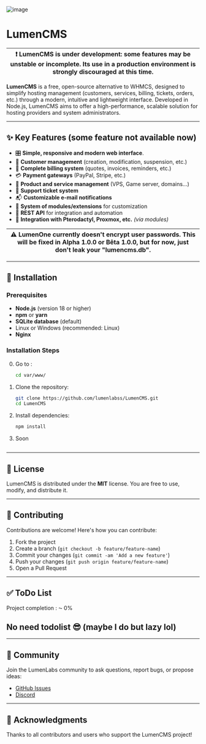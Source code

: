![image](SOON)

# LumenCMS

| :exclamation: **LumenCMS is under development**: some features may be unstable or incomplete. Its use in a production environment is strongly discouraged at this time. |
| ----------------------------------------------------------------------------------------------------------------------------------------------------------------------- |

**LumenCMS** is a free, open-source alternative to WHMCS, designed to simplify hosting management (customers, services, billing, tickets, orders, etc.) through a modern, intuitive and lightweight interface. Developed in Node.js, LumenCMS aims to offer a high-performance, scalable solution for hosting providers and system administrators.

---

## :sparkles: Key Features (some feature not available now)

- :control_knobs: **Simple, responsive and modern web interface**.
- 👤 **Customer management** (creation, modification, suspension, etc.)
- 🧾 **Complete billing system** (quotes, invoices, reminders, etc.)
- 💳 **Payment gateways** (PayPal, Stripe, etc.)
- 🛒 **Product and service management** (VPS, Game server, domains...)
- 📨 **Support ticket system**
- 📬 **Customizable e-mail notifications**
- :jigsaw: **System of modules/extensions** for customization
- :arrows_counterclockwise: **REST API** for integration and automation
- 🧩 **Integration with Pterodactyl, Proxmox, etc.** _(via modules)_

| ⚠️ LumenOne currently doesn't encrypt user passwords. This will be fixed in Alpha 1.0.0 or Bêta 1.0.0, but for now, just don't leak your "lumencms.db". |
| ------------------------------------------------------------------------------------------------------------------------------------------------------- |

---

## :rocket: Installation

### Prerequisites

- **Node.js** (version 18 or higher)
- **npm** or **yarn**
- **SQLite database** (default)
- Linux or Windows (recommended: Linux)
- **Nginx**

### Installation Steps

0. Go to :

   ```bash
   cd var/www/
   ```

1. Clone the repository:

   ```bash
   git clone https://github.com/lumenlabss/LumenCMS.git
   cd LumenCMS
   ```

2. Install dependencies:

   ```bash
   npm install
   ```

3. Soon

   ```

   ```

---

## :page_facing_up: License

LumenCMS is distributed under the **MIT** license. You are free to use, modify, and distribute it.

---

## :handshake: Contributing

Contributions are welcome! Here's how you can contribute:

1. Fork the project
2. Create a branch (`git checkout -b feature/feature-name`)
3. Commit your changes (`git commit -am 'Add a new feature'`)
4. Push your changes (`git push origin feature/feature-name`)
5. Open a Pull Request

---

## :white_check_mark: ToDo List

Project completion : ⁓ 0%

## No need todolist 😎 (maybe I do but lazy lol)

---

## :speech_balloon: Community

Join the LumenLabs community to ask questions, report bugs, or propose ideas:

- [GitHub Issues](https://github.com/lumenlabss/LumenCMS/issues)
- [Discord](https://discord.gg/ty92ffCYUC)

---

## :tada: Acknowledgments

Thanks to all contributors and users who support the LumenCMS project!
